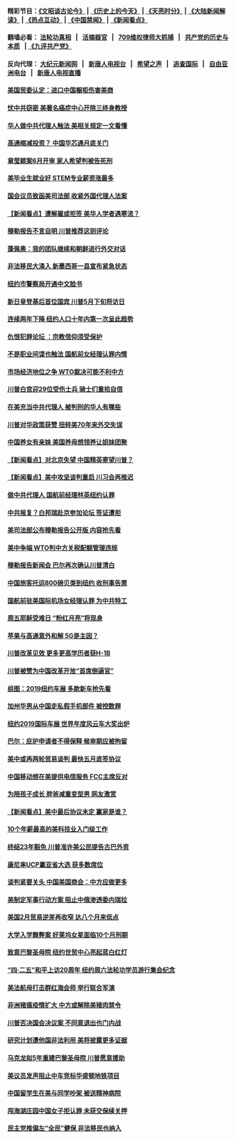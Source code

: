 #### 精彩节目：[《文昭谈古论今》](http://134.209.198.168/wenzhao) | [《历史上的今天》](http://134.209.198.168/today-in-history) | [《天亮时分》](http://134.209.198.168/tianliang) | [《大陆新闻解读》](http://134.209.198.168/ntdtv-comedy) | [《热点互动》](http://134.209.198.168/ntdtv-rdhd)  | [《中国禁闻》](http://134.209.198.168/ntdtv-news) | [《新闻看点》](http://134.209.198.168/news-insight) 

  #### 翻墙必看： [法轮功真相](http://134.209.198.168:10000/videos/truth.html) &nbsp;&nbsp;|&nbsp;&nbsp; [活摘器官](http://134.209.198.168:10000/videos/res/Organs/) &nbsp;&nbsp;|&nbsp;&nbsp; [709维权律师大抓捕](http://134.209.198.168:10000/videos/709/) &nbsp;&nbsp;|&nbsp;&nbsp; [共产党的历史与本质](http://134.209.198.168:10000/videos/ccp.html) &nbsp;&nbsp;| [《九评共产党》](http://134.209.198.168:10000/videos/jiuping/) 

#### 反向代理： [大纪元新闻网](http://134.209.198.168:10080/) &nbsp;&nbsp;|&nbsp;&nbsp; [新唐人电视台](http://134.209.198.168:8000/) &nbsp;&nbsp;|&nbsp;&nbsp; [希望之声](http://134.209.198.168:8200/) &nbsp;&nbsp;|&nbsp;&nbsp; [追查国际](http://134.209.198.168:10010/) &nbsp;&nbsp;|&nbsp;&nbsp; [自由亚洲电台](http://134.209.198.168:9800/) &nbsp;&nbsp;|&nbsp;&nbsp; [新唐人电视直播](http://134.209.198.168/) 

#### [美国贸委认定：进口中国橱柜伤害美商](../pages/nsc412/n11200187.md?t=04200639) 

#### [忧中共窃密 美著名癌症中心开除三终身教授](../pages/nsc412/n11199989.md?t=04200639) 

#### [华人做中共代理人触法 美相关规定一文看懂](../pages/nsc412/n11199751.md?t=04200639) 

#### [高通缩减投资？ 中国华芯通月底关门](../pages/nsc412/n11199689.md?t=04200639) 

#### [章莹颖案6月开审 家人希望判被告死刑](../pages/nsc412/n11199715.md?t=04200639) 

#### [美毕业生就业好 STEM专业薪资涨最多](../pages/nsc412/n11199393.md?t=04200639) 

#### [国会议员致函美司法部 收紧外国代理人法案](../pages/nsc412/n11199532.md?t=04200639) 

#### [【新闻看点】遭解雇或拒签 美华人学者遇寒流？](../pages/nsc412/n11199150.md?t=04200639) 

#### [穆勒报告不言自明 川普推荐这则评论](../pages/nsc412/n11199285.md?t=04200639) 

#### [蓬佩奥：我的团队继续和朝鲜进行外交对话](../pages/nsc412/n11199315.md?t=04200639) 

#### [非法移民大涌入 新墨西哥一县宣布紧急状态](../pages/nsc412/n11198516.md?t=04200639) 

#### [纽约市警察局开通中文脸书](../pages/nsc412/n11197843.md?t=04200639) 

#### [新日皇登基后首位国宾 川普5月下旬将访日](../pages/nsc412/n11198113.md?t=04200639) 

#### [连续两年下降 纽约人口十年内第一次呈此趋势](../pages/nsc412/n11197882.md?t=04200639) 

#### [仇恨犯罪论坛 ：宗教信仰须受保护](../pages/nsc412/n11197873.md?t=04200639) 

#### [不是职业间谍也触法 国航前女经理认罪内情](../pages/nsc412/n11197242.md?t=04200639) 

#### [市场经济地位之争 WTO裁决可能不利中方](../pages/nsc412/n11197011.md?t=04200639) 

#### [川普白宫迎29位受伤士兵 骑士们重拾自信](../pages/nsc412/n11196747.md?t=04200639) 

#### [在美充当中共代理人 被判刑的华人有哪些](../pages/nsc412/n11196805.md?t=04200639) 

#### [川普对华政策获赞 扭转美70年来外交失误](../pages/nsc412/n11196353.md?t=04200639) 

#### [中国养女有亲妹 美国养母想领养让姐妹团聚](../pages/nsc412/n11196719.md?t=04200639) 

#### [【新闻看点】对北京失望 中国精英寄望川普？](../pages/nsc412/n11196621.md?t=04200639) 

#### [【新闻看点】美中攻坚谈判重启 川习会再推迟](../pages/nsc412/n11196397.md?t=04200639) 

#### [做中共代理人 国航前经理林英纽约认罪](../pages/nsc412/n11194885.md?t=04200639) 

#### [中共报复？白邦瑞赴京参加论坛 签证遭拒](../pages/nsc412/n11196699.md?t=04200639) 

#### [美司法部公布穆勒报告公开版 内容抢先看](../pages/nsc412/n11196492.md?t=04200639) 

#### [美中争端 WTO判中方关税配额管理违规](../pages/nsc412/n11196385.md?t=04200639) 

#### [穆勒报告新闻会 巴尔再次确认川普清白](../pages/nsc412/n11196081.md?t=04200639) 

#### [中国旅客托运800磅贝类到纽约 收刑事告票](../pages/nsc412/n11194905.md?t=04200639) 

#### [国航前驻美国际机场女经理认罪 为中共特工](../pages/nsc412/n11195650.md?t=04200639) 

#### [周五耶稣受难日 “粉红月亮”将现身](../pages/nsc412/n11195698.md?t=04200639) 

#### [苹果与高通意外和解 5G是主因？](../pages/nsc412/n11195074.md?t=04200639) 

#### [川普改革见效 更多更高学历者获H-1B](../pages/nsc412/n11194097.md?t=04200639) 

#### [川普被赞为中国改革开放“首席倒逼官”](../pages/nsc412/n11194063.md?t=04200639) 

#### [组图：2019纽约车展 多款新车抢先看](../pages/nsc412/n11194359.md?t=04200639) 

#### [加州华男从中国走私假手机部件 被控数罪](../pages/nsc412/n11194151.md?t=04200639) 

#### [纽约2019国际车展 世界年度风云车大奖出炉](../pages/nsc412/n11193929.md?t=04200639) 

#### [巴尔：庇护申请者不得保释 候审期应被拘留](../pages/nsc412/n11194166.md?t=04200639) 

#### [美中或再两轮贸易谈判 最快五月底签协议](../pages/nsc412/n11194052.md?t=04200639) 

#### [中国移动想在美提供电信服务 FCC主席反对](../pages/nsc412/n11193844.md?t=04200639) 

#### [为陪孩子成长 胖爸减重变型男 网友激赏](../pages/nsc412/n11193750.md?t=04200639) 

#### [【新闻看点】美中最后协议未定 赢家是谁？](../pages/nsc412/n11193606.md?t=04200639) 

#### [10个年薪最高的美科技业入门级工作](../pages/nsc412/n11193515.md?t=04200639) 

#### [终结23年豁免 川普准许美公民提告古巴外资](../pages/nsc412/n11193624.md?t=04200639) 

#### [康尼率UCP赢亚省大选 获多数席位](../pages/nsc412/n11193449.md?t=04200639) 

#### [谈判紧要关头 中国美国商会：中方应做更多](../pages/nsc412/n11193422.md?t=04200639) 

#### [美制定军事行动方案 阻止中俄渗透委内瑞拉](../pages/nsc412/n11193288.md?t=04200639) 

#### [美国2月贸易逆差再收窄 达八个月来低点](../pages/nsc412/n11193321.md?t=04200639) 

#### [大学入学舞弊案 好莱坞女星面临10个月刑期](../pages/nsc412/n11192716.md?t=04200639) 

#### [致意巴黎圣母院 纽约世贸中心亮起蓝白红灯](../pages/nsc412/n11192079.md?t=04200639) 

#### [“四·二五”和平上访20周年 纽约周六法轮功学员游行集会纪念](../pages/nsc412/n11192117.md?t=04200639) 

#### [美法航母打击群红海会师 举行联合军演](../pages/nsc412/n11192330.md?t=04200639) 

#### [非洲猪瘟疫情扩大 中方或解除美猪肉禁令](../pages/nsc412/n11191509.md?t=04200639) 

#### [川普否决国会决议案 不同意退出也门内战](../pages/nsc412/n11191747.md?t=04200639) 

#### [研究计划遭他国非法利用 美将披露更多证据](../pages/nsc412/n11191649.md?t=04200639) 

#### [马克龙拟5年重建巴黎圣母院 川普愿意援助](../pages/nsc412/n11191461.md?t=04200639) 

#### [美议员发声阻止中车竞标华盛顿地铁项目](../pages/nsc412/n11191343.md?t=04200639) 

#### [中国留学生在美与同学吵架 被送精神病院](../pages/nsc412/n11191183.md?t=04200639) 

#### [闯海湖庄园中国女子拒认罪 未获交保续关押](../pages/nsc412/n11191047.md?t=04200639) 

#### [民主党推偏左“全民”健保 非法移民也纳入](../pages/nsc412/n11189874.md?t=04200639) 

